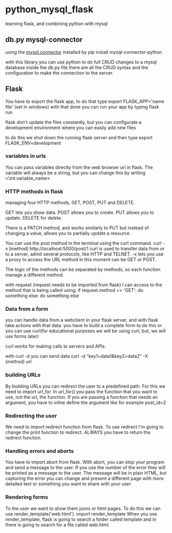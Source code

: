 # python_mysql_flask
learning flask, and combining python with mysql

## db.py mysql-connector
using the [mysql.connector](https://dev.mysql.com/doc/connector-python/en/) 
installed by pip install mysql-connector-python

with this library you can use python to do full CRUD changes to a mysql database
inside the db.py file there are all the CRUD syntax and the configuration to make the connection to the server.

## Flask

You have to export the flask app, to do that type export FLASK_APP='name file' (set in windows)
with that done you can run your app by typing flask run

flask don't update the files constantly, but you can configurate a development environment where you can easily add new files

to do this we shut down the running flask server and then type export FLASK_ENV=development


### variables in urls

You can pass variables directly from the web browser url in flask. 
The variable will always be a string, but you can change this by writing <\int:variable_name>

### HTTP methods in flask

managing four HTTP methods, GET, POST, PUT and DELETE.

GET lets you show data.
POST allows you to create.
PUT allows you to update.
DELETE for delete.

There is a PATCH method, and works similarly to PUT but instead of changing a value, allows you to partially update a resource. 

You can use the post method in the terminal using the curl command.
curl -x [method] http://localhost:5000/post/1
curl is used to transfer data from or to a server, admit several protocols, like HTTP and TELNET.
-x lets you use a proxy to access the URL
method in this moment can be GET or POST.

The logic of the methods can be separated by methods, so each function manage a different method.

with request (request needs to be imported from flask) I can access to the method that is being called using: 
    if request.method == 'GET':
        do something
    else:
        do something else

### Data from a form

you can handle data from a webclient in your flask server, and with flask take actions with that data.
you have to build a complete form to do this or you can use curl(for educational purposes we will be using curl, but, we will use forms later)

curl works for making calls to servers and APIs.

with curl -d you can send data
curl -d "key1=data1&key2=data2" -X (method) url

### building URLs

By building URLs you can redirect the user to a predefined path.
For this we need to import url_for.
In url_for() you pass the function that you want to use, not the url, the function.
If you are passing a function that needs an argument, you have to inline define the argument like for example post_id=2 


### Redirecting the user

We need to import redirect function from flask.
To use redirect I'm going to change the print function to redirect.
ALWAYS you have to return the redirect function. 

### Handling errors and aborts

You have to import abort from flask.
With abort, you can stop your program and send a message to the user. If you use the number of the error they will be printed as a message to the user.
The message will be in plain HTML, but capturing the error you can change and present a different page with more detailed text or something you want to share with your user.

### Rendering forms

To the user we want to show them jsons or html pages.
To do this we can use render_template('web.html').
import render_template
When you use render_template, flask is going to search a folder called template and in there is going to search for a file called web.html.
